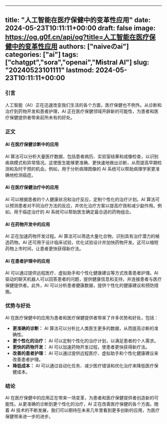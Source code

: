 
---
title: "人工智能在医疗保健中的变革性应用"
date: 2024-05-23T10:11:11+00:00
draft: false
image: https://og.g0f.cn/api/og?title=人工智能在医疗保健中的变革性应用
authors: ["naiveのai"]
categories: ["ai"]
tags: ["chatgpt","sora","openai","Mistral AI"]
slug: "20240523101111"
lastmod: 2024-05-23T10:11:11+00:00
---
### 引言

人工智能（AI）正在迅速改变我们生活的各个方面，医疗保健也不例外。从诊断和治疗到药物开发和患者护理，AI 正在医疗保健领域开辟新的可能性，为患者和医疗保健提供者带来前所未有的好处。

### 正文

#### AI 在医疗保健诊断中的应用

AI 算法可以分析大量医疗数据，包括患者病历、实验室结果和成像检查，以识别疾病模式和异常情况。这使医生能够更准确、更快速地做出诊断，从而提高早期检测和及时干预的机会。例如，用于分析病理图像的 AI 系统可以帮助病理学家更准确地检测癌症。

#### AI 在医疗保健治疗中的应用

AI 可以根据患者的个人健康状况和治疗反应，定制个性化的治疗计划。AI 算法可以预测患者对不同治疗方法的反应，并优化治疗方案以提高疗效和减少副作用。例如，用于癌症治疗的 AI 系统可以帮助医生确定最合适的药物组合。

#### AI 在药物开发中的应用

AI 正在加速药物开发过程。AI 算法可以筛选大量化合物，识别具有治疗潜力的候选药物。AI 还可用于设计临床试验，优化试验设计并加快药物开发。这可以缩短药物上市时间，让患者更快获得新疗法。

#### AI 在患者护理中的应用

AI 可以通过提供远程医疗、虚拟助手和个性化健康建议等方式改善患者护理。AI 驱动的聊天机器人可以回答患者的问题，提供健康信息和支持，并连接患者与医疗保健提供者。此外，AI 可以分析患者健康数据，提供个性化的健康建议和预防措施。

### 优势与好处

AI 在医疗保健中的应用为患者和医疗保健提供者带来了许多优势和好处，包括：

* **更准确的诊断：** AI 算法可以分析比人类医生更多的数据，从而提高诊断的准确性。
* **更个性化的治疗：** AI 可以定制个性化的治疗计划，以满足患者的个人需求。
* **更快的药物开发：** AI 可以加速药物开发过程，使患者更快获得新疗法。
* **改善的患者护理：** AI 可以通过提供远程医疗、虚拟助手和个性化健康建议来改善患者护理。
* **降低成本：** AI 可以通过自动化任务、减少医疗错误和优化治疗来降低医疗保健成本。

### 结论

AI 在医疗保健中的应用正在带来一场变革，为患者和医疗保健提供者创造新的可能性。从更准确的诊断到更个性化的治疗，AI 正在改善医疗保健的各个方面。随着 AI 技术的不断发展，我们可以期待在未来几年里看到更多创新的应用，为医疗保健带来进一步的进步。